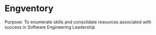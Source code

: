 # Engventory

Purpose: To enumerate skills and consolidate resources associated with success in Software Engineering Leadership
